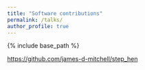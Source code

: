 ```yaml
---
title: "Software contributions"
permalink: /talks/
author_profile: true
---
```

{% include base_path %}

https://github.com/james-d-mitchell/step_hen
